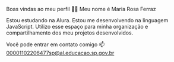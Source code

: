 Boas vindas ao meu perfil 💙💙
Meu nome é Maria Rosa Ferraz

Estou estudando na Alura.
Estou me desenvolvendo na linguagem JavaScript.
Utilizo esse espaço para minha organização e compartilhamento dos meu projetos desenvolvidos.

Você pode entrar em contato comigo 📫
00001102206477sp@al.educacao.sp.gov.br
